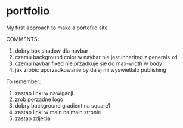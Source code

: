 # portfolio
My first approach to make a portofilo site

COMMENTS:
1. dobry box shadow dla navbar
2. czemu background color w navbar nie jest inherited z generals xd
3. czemu navbar fixed nie przadkuje sie do max-width w body
4. jak zrobic uporzadkowanie by dalej mi wyswietlalo publishing

To remember:
1. zastap linki w nawigacji
2. zrob porzadne logo
3. dobry background gradient na square1
4. zastap linki w main na main stronie
5. zastap zdjecia
